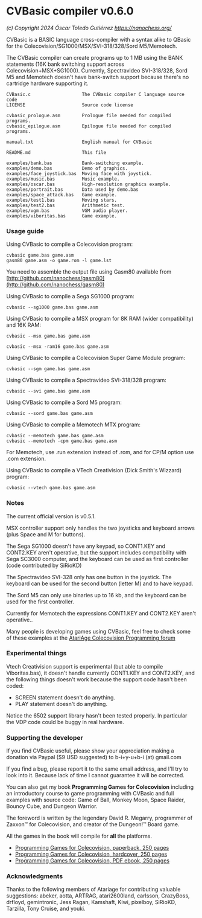 # CVBasic compiler v0.6.0
*(c) Copyright 2024 Óscar Toledo Gutiérrez*
*https://nanochess.org/*

CVBasic is a BASIC language cross-compiler with a syntax alike to QBasic for the Colecovision/SG1000/MSX/SVI-318/328/Sord M5/Memotech.

The CVBasic compiler can create programs up to 1 MB using the BANK statements (16K bank switching support across Colecovision+MSX+SG1000). Currently, Spectravideo SVI-318/328, Sord M5 and Memotech doesn't have bank-switch support because there's no cartridge hardware supporting it.

    CVBasic.c                   The CVBasic compiler C language source code
    LICENSE                     Source code license

    cvbasic_prologue.asm        Prologue file needed for compiled programs.
    cvbasic_epilogue.asm        Epilogue file needed for compiled programs.

    manual.txt                  English manual for CVBasic

    README.md                   This file
    
    examples/bank.bas           Bank-switching example.
    examples/demo.bas           Demo of graphics.
    examples/face_joystick.bas  Moving face with joystick.
    examples/music.bas          Music example.
    examples/oscar.bas          High-resolution graphics example.
    examples/portrait.bas       Data used by demo.bas
    examples/space_attack.bas   Game example.
    examples/test1.bas          Moving stars.
    examples/test2.bas          Arithmetic test.
    examples/vgm.bas            VGM audio player.
    examples/viboritas.bas      Game example.


### Usage guide

Using CVBasic to compile a Colecovision program:

    cvbasic game.bas game.asm
    gasm80 game.asm -o game.rom -l game.lst

You need to assemble the output file using Gasm80 available from [http://github.com/nanochess/gasm80](http://github.com/nanochess/gasm80)

Using CVBasic to compile a Sega SG1000 program:

    cvbasic --sg1000 game.bas game.asm

Using CVBasic to compile a MSX program for 8K RAM (wider compatibility) and 16K RAM:

    cvbasic --msx game.bas game.asm

    cvbasic --msx -ram16 game.bas game.asm

Using CVBasic to compile a Colecovision Super Game Module program:

    cvbasic --sgm game.bas game.asm

Using CVBasic to compile a Spectravideo SVI-318/328 program:

    cvbasic --svi game.bas game.asm

Using CVBasic to compile a Sord M5 program:

    cvbasic --sord game.bas game.asm

Using CVBasic to compile a Memotech MTX program:

    cvbasic --memotech game.bas game.asm
    cvbasic --memotech -cpm game.bas game.asm

For Memotech, use .run extension instead of .rom, and for CP/M option use .com extension.

Using CVBasic to compile a VTech Creativision (Dick Smith's Wizzard) program:

    cvbasic --vtech game.bas game.asm
    
### Notes

The current official version is v0.5.1.

MSX controller support only handles the two joysticks and keyboard arrows (plus Space and M for buttons).

The Sega SG1000 doesn't have any keypad, so CONT1.KEY and CONT2.KEY aren't operative, but the support includes compatibility with Sega SC3000 computer, and the keyboard can be used as first controller (code contributed by SiRioKD)

The Spectravideo SVI-328 only has one button in the joystick. The keyboard can be used for the second button (letter M) and to have keypad.

The Sord M5 can only use binaries up to 16 kb, and the keyboard can be used for the first controller.

Currently for Memotech the expressions CONT1.KEY and CONT2.KEY aren't operative..

Many people is developing games using CVBasic, feel free to check some of these examples at the [AtariAge Colecovision Programming forum](https://forums.atariage.com/forum/55-colecovision-programming/)


### Experimental things

Vtech Creativision support is experimental (but able to compile Viboritas.bas), it doesn't handle currently CONT1.KEY and CONT2.KEY, and the following things doesn't work because the support code hasn't been coded:

* SCREEN statement doesn't do anything.
* PLAY statement doesn't do anything.

Notice the 6502 support library hasn't been tested properly. In particular the VDP code could be buggy in real hardware.


### Supporting the developer

If you find CVBasic useful, please show your appreciation making a donation via Paypal ($9 USD suggested) to b-i+y-u+b-i (at) gmail.com

If you find a bug, please report it to the same email address, and I'll try to look into it. Because lack of time I cannot guarantee it will be corrected.

You can also get my book **Programming Games for Colecovision** including an introductory course to game programming with CVBasic and full examples with source code: Game of Ball, Monkey Moon, Space Raider, Bouncy Cube, and Dungeon Warrior.

The foreword is written by the legendary David R. Megarry, programmer of Zaxxon™ for Colecovision, and creator of the Dungeon!™ Board game.

All the games in the book will compile for **all** the platforms.

* [Programming Games for Colecovision, paperback, 250 pages](https://www.lulu.com/shop/oscar-toledo-gutierrez/programming-games-for-colecovision/paperback/product-95qvzj8.html?page=1&pageSize=4)
* [Programming Games for Colecovision, hardcover, 250 pages](https://www.lulu.com/shop/oscar-toledo-gutierrez/programming-games-for-colecovision/hardcover/product-84nm767.html?page=1&pageSize=4)
* [Programming Games for Colecovision, PDF ebook, 250 pages](https://nanochess.org/store.html)


### Acknowledgments

Thanks to the following members of Atariage for contributing valuable suggestions: abeker, aotta, ARTRAG, atari2600land, carlsson, CrazyBoss, drfloyd, gemintronic, Jess Ragan, Kamshaft, Kiwi, pixelboy, SiRioKD, Tarzilla, Tony Cruise, and youki.

